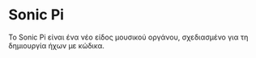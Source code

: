 # Sonic Pi

Το Sonic Pi είναι ένα νέο είδος μουσικού οργάνου, σχεδιασμένο για τη δημιουργία ήχων με κώδικα.